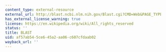 ```yaml
---
content_type: external-resource
external_url: http://blast.ncbi.nlm.nih.gov/Blast.cgi?CMD=Web&PAGE_TYPE=BlastDocs
has_external_license_warning: true
license: https://en.wikipedia.org/wiki/All_rights_reserved
status: ''
title: BLAST
uid: af57ab54-5ce6-45a2-aa06-c607cfdaab02
wayback_url: ''
---
```


